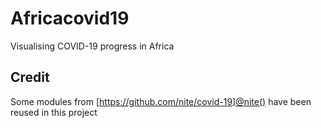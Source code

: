 # Africacovid19

 Visualising COVID-19 progress in Africa
 
## Credit

Some modules from [https://github.com/nite/covid-19]@nite() have been reused in this project
